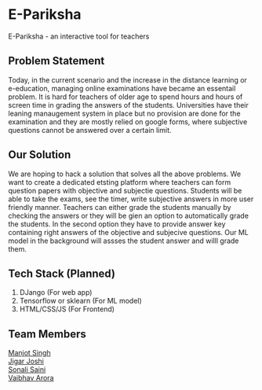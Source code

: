 # E-Pariksha
E-Pariksha - an interactive tool for teachers
<br>

## Problem Statement
Today, in the current scenario and the increase in the distance learning or e-education, managing online examinations have became an essentail problem. It is hard for teachers of older age to spend hours and hours of screen time in grading the answers of the students. Universities have their leaning manaugement system in place but no provision are done for the examination and they are mostly relied on google forms, where subjective questions cannot be answered over a certain limit.


## Our Solution

We are hoping to hack a solution that solves all the above problems. We want to create a dedicated etsting platform where teachers can form question papers with objective and subjectie questions. Students will be able to take the exams, see the timer, write subjective answers in more user friendly manner. Teachers can either grade the students manually by checking the answers or they will be gien an option to automatically grade the students. In the second option they have to provide answer key containing right answers of the objective and subjecive questions. Our ML model in the background will assses the student answer and willl grade them.

## Tech Stack (Planned)
1)   DJango (For web app)
2)   Tensorflow or sklearn (For ML model)
3)   HTML/CSS/JS (For Frontend)


## Team Members
<a href = "https://github.com/manjotsinghbagha/">Manjot Singh <br>
<a href = "https://github.com/JigarJoshi04/">Jigar Joshi <br>
<a href = "https://github.com/sonali681">Sonali Saini <br>
<a href = "https://github.com/vaibhavarora102">Vaibhav Arora <br>

